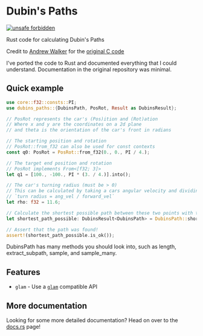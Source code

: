 # Dubin's Paths

[![unsafe forbidden](https://img.shields.io/badge/unsafe-forbidden-success.svg)](https://github.com/rust-secure-code/safety-dance/)

Rust code for calculating Dubin's Paths

Credit to [Andrew Walker](https://github.com/AndrewWalker) for the [original C code](https://github.com/AndrewWalker/Dubins-Curves)

I've ported the code to Rust and documented everything that I could understand. Documentation in the original repository was minimal.

## Quick example

```rust
use core::f32::consts::PI;
use dubins_paths::{DubinsPath, PosRot, Result as DubinsResult};

// PosRot represents the car's (Pos)ition and (Rot)ation
// Where x and y are the coordinates on a 2d plane
// and theta is the orientation of the car's front in radians

// The starting position and rotation
// PosRot::from_f32 can also be used for const contexts
const q0: PosRot = PosRot::from_f32(0., 0., PI / 4.);

// The target end position and rotation
// PosRot implements From<[f32; 3]>
let q1 = [100., -100., PI * (3. / 4.)].into();

// The car's turning radius (must be > 0)
// This can be calculated by taking a cars angular velocity and dividing it by the car's forward velocity
// `turn radius = ang_vel / forward_vel`
let rho: f32 = 11.6;

// Calculate the shortest possible path between these two points with the given turning radius
let shortest_path_possible: DubinsResult<DubinsPath> = DubinsPath::shortest_from(q0, q1, rho);

// Assert that the path was found!
assert!(shortest_path_possible.is_ok());
```

DubinsPath has many methods you should look into, such as length, extract_subpath, sample, and sample_many.

## Features

* `glam` - Use a [`glam`](https://crates.io/crates/glam) compatible API

## More documentation

Looking for some more detailed documentation? Head on over to the [docs.rs](https://docs.rs/dubins_paths/) page!
